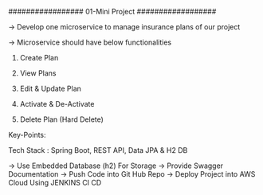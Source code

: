 #################
01-Mini Project
##################

-> Develop one microservice to manage insurance plans of our project

-> Microservice should have below functionalities


1) Create Plan

2) View Plans

3) Edit & Update Plan

4) Activate & De-Activate

5) Delete Plan (Hard Delete)


Key-Points: 

Tech Stack : Spring Boot, REST API, Data JPA & H2 DB

-> Use Embedded Database (h2) For Storage
-> Provide Swagger Documentation
-> Push Code into Git Hub Repo
-> Deploy Project into AWS Cloud Using JENKINS CI CD
